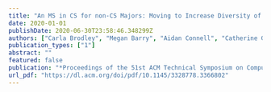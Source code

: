 ```yaml
---
title: "An MS in CS for non-CS Majors: Moving to Increase Diversity of Thought and Demographics in CS"
date: 2020-01-01
publishDate: 2020-06-30T23:58:46.348299Z
authors: ["Carla Brodley", "Megan Barry", "Aidan Connell", "Catherine Gill", "Ian Gorton", "Benjamin Hescott", "Bryan Lackaye", "Cynthia LuBien", "Leena Razzaq", "Amit Shesh", " others"]
publication_types: ["1"]
abstract: ""
featured: false
publication: "*Proceedings of the 51st ACM Technical Symposium on Computer Science Education*"
url_pdf: "https://dl.acm.org/doi/pdf/10.1145/3328778.3366802"
---
```


